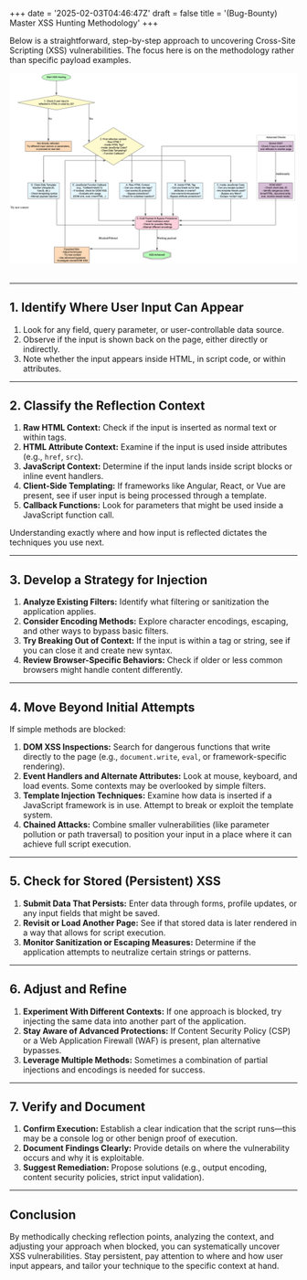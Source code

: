 +++
date = '2025-02-03T04:46:47Z'
draft = false
title = '(Bug-Bounty) Master XSS Hunting Methodology'
+++

Below is a straightforward, step-by-step approach to uncovering Cross-Site Scripting (XSS) vulnerabilities. The focus here is on the methodology rather than specific payload examples.

<center><img src="/images/xss_hunting.png" width="1300"/></center></br>

---

## 1. Identify Where User Input Can Appear

1. Look for any field, query parameter, or user-controllable data source.
2. Observe if the input is shown back on the page, either directly or indirectly.
3. Note whether the input appears inside HTML, in script code, or within attributes.

---

## 2. Classify the Reflection Context

1. **Raw HTML Context:** Check if the input is inserted as normal text or within tags.  
2. **HTML Attribute Context:** Examine if the input is used inside attributes (e.g., `href`, `src`).  
3. **JavaScript Context:** Determine if the input lands inside script blocks or inline event handlers.  
4. **Client-Side Templating:** If frameworks like Angular, React, or Vue are present, see if user input is being processed through a template.  
5. **Callback Functions:** Look for parameters that might be used inside a JavaScript function call.

Understanding exactly where and how input is reflected dictates the techniques you use next.

---

## 3. Develop a Strategy for Injection

1. **Analyze Existing Filters:** Identify what filtering or sanitization the application applies.  
2. **Consider Encoding Methods:** Explore character encodings, escaping, and other ways to bypass basic filters.  
3. **Try Breaking Out of Context:** If the input is within a tag or string, see if you can close it and create new syntax.  
4. **Review Browser-Specific Behaviors:** Check if older or less common browsers might handle content differently.

---

## 4. Move Beyond Initial Attempts

If simple methods are blocked:

1. **DOM XSS Inspections:** Search for dangerous functions that write directly to the page (e.g., `document.write`, `eval`, or framework-specific rendering).  
2. **Event Handlers and Alternate Attributes:** Look at mouse, keyboard, and load events. Some contexts may be overlooked by simple filters.  
3. **Template Injection Techniques:** Examine how data is inserted if a JavaScript framework is in use. Attempt to break or exploit the template system.  
4. **Chained Attacks:** Combine smaller vulnerabilities (like parameter pollution or path traversal) to position your input in a place where it can achieve full script execution.

---

## 5. Check for Stored (Persistent) XSS

1. **Submit Data That Persists:** Enter data through forms, profile updates, or any input fields that might be saved.  
2. **Revisit or Load Another Page:** See if that stored data is later rendered in a way that allows for script execution.  
3. **Monitor Sanitization or Escaping Measures:** Determine if the application attempts to neutralize certain strings or patterns.

---

## 6. Adjust and Refine

1. **Experiment With Different Contexts:** If one approach is blocked, try injecting the same data into another part of the application.  
2. **Stay Aware of Advanced Protections:** If Content Security Policy (CSP) or a Web Application Firewall (WAF) is present, plan alternative bypasses.  
3. **Leverage Multiple Methods:** Sometimes a combination of partial injections and encodings is needed for success.

---

## 7. Verify and Document

1. **Confirm Execution:** Establish a clear indication that the script runs—this may be a console log or other benign proof of execution.  
2. **Document Findings Clearly:** Provide details on where the vulnerability occurs and why it is exploitable.  
3. **Suggest Remediation:** Propose solutions (e.g., output encoding, content security policies, strict input validation).

---

## Conclusion

By methodically checking reflection points, analyzing the context, and adjusting your approach when blocked, you can systematically uncover XSS vulnerabilities. Stay persistent, pay attention to where and how user input appears, and tailor your technique to the specific context at hand.
